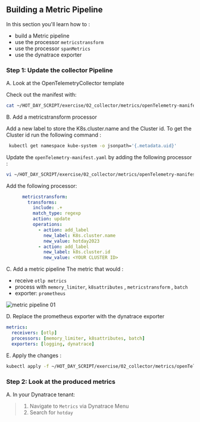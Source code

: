 ## Building a Metric Pipeline

In this section you'll learn how to :

- build a Metric pipeline
- use the processor `metricstransform`
- use the processor `spanMetrics`
- use the dynatrace exporter

### Step 1: Update the collector Pipeline

A. Look at the OpenTelemetryCollector template

Check out the manifest with:

```bash
cat ~/HOT_DAY_SCRIPT/exercise/02_collector/metrics/openTelemetry-manifest.yaml
```

B. Add a metricstransform processor

Add a new label to store the K8s.cluster.name and the Cluster id.
To get the Cluster id run the following command :

```bash
 kubectl get namespace kube-system -o jsonpath='{.metadata.uid}'
```

Update the `openTelemetry-manifest.yaml` by adding the following processor :

```bash
vi ~/HOT_DAY_SCRIPT/exercise/02_collector/metrics/openTelemetry-manifest.yaml
```

Add the following processor:

```YAML
      metricstransform:
        transforms:
          include: .+
          match_type: regexp
          action: update
          operations:
            - action: add_label
              new_label: K8s.cluster.name
              new_value: hotday2023
            - action: add_label
              new_label: k8s.cluster.id
              new_value: <YOUR CLUSTER ID>

```

C. Add a metric pipeline
The metric that would :

- receive `otlp metrics`
- process with `memory_limiter`, `k8sattributes` , `metricstransform` , `batch`
- exporter: `prometheus`

![metric pipeline 01](../../../assets/images/metric_pipeline.png)

D. Replace the prometheus exporter with the dynatrace exporter

```yaml
metrics:
  receivers: [otlp]
  processors: [memory_limiter, k8sattributes, batch]
  exporters: [logging, dynatrace]
```

E. Apply the changes :

```bash
kubectl apply -f ~/HOT_DAY_SCRIPT/exercise/02_collector/metrics/openTelemetry-manifest.yaml
```

### Step 2: Look at the produced metrics

A. In your Dynatrace tenant:

> 1.  Navigate to `Metrics` via Dynatrace Menu
> 2.  Search for `hotday`

